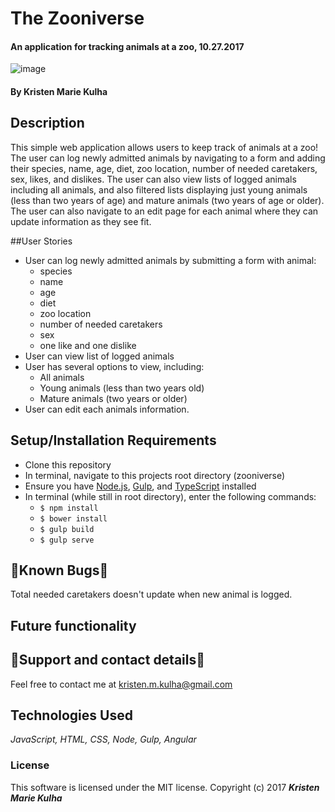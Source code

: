 # The Zooniverse

#### An application for tracking animals at a zoo, 10.27.2017

![image](https://user-images.githubusercontent.com/15882954/32127590-af60d5a8-bb2c-11e7-890c-0793d00ab0f7.png)

#### By Kristen Marie Kulha

## Description

This simple web application allows users to keep track of animals at a zoo! The user can log newly admitted animals by navigating to a form and adding their species, name, age, diet, zoo location, number of needed caretakers, sex, likes, and dislikes. The user can also view lists of logged animals including all animals, and also filtered lists displaying just young animals (less than two years of age) and mature animals (two years of age or older). The user can also navigate to an edit page for each animal where they can update information as they see fit.

##User Stories

* User can log newly admitted animals by submitting a form with animal:
  * species
  * name
  * age
  * diet
  * zoo location
  * number of needed caretakers
  * sex
  * one like and one dislike
* User can view list of logged animals
* User has several options to view, including:
  * All animals
  * Young animals (less than two years old)
  * Mature animals (two years or older)
* User can edit each animals information.

## Setup/Installation Requirements

* Clone this repository
* In terminal, navigate to this projects root directory (zooniverse)
* Ensure you have [Node.js](https://nodejs.org/en/), [Gulp](https://gulpjs.com), and [TypeScript](https://www.typescriptlang.org) installed
* In terminal (while still in root directory), enter the following commands:
  * ``` $ npm install ```
  * ``` $ bower install ```
  * ``` $ gulp build ```
  * ``` $ gulp serve ```

## 🐛Known Bugs🐛

Total needed caretakers doesn't update when new animal is logged.

## Future functionality



## 📧Support and contact details📧

Feel free to contact me at kristen.m.kulha@gmail.com

## Technologies Used

_JavaScript, HTML, CSS, Node, Gulp, Angular_

### License

This software is licensed under the MIT license.
Copyright (c) 2017 **_Kristen Marie Kulha_**
